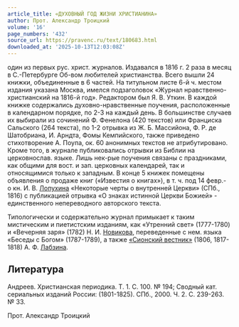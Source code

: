 ```yaml
---
article_title: «ДУХОВНЫЙ ГОД ЖИЗНИ ХРИСТИАНИНА»
author: Прот. Александр Троицкий
volume: '16'
page_numbers: '432'
source_url: https://pravenc.ru/text/180683.html
downloaded_at: '2025-10-13T12:03:08Z'
---
```


один из первых рус. христ. журналов. Издавался в 1816 г. 2 раза в месяц в С.-Петербурге Об-вом любителей христианства. Всего вышли 24 книжки, объединенные в 6 частей. На титульном листе 6-й ч. местом издания указана Москва, имелся подзаголовок «Журнал нравственно-христианский на 1816-й год». Редактором был Я. В. Уткин. В каждой книжке содержались духовно-нравственные поучения, расположенные в календарном порядке, по 2-3 на каждый день. В большинстве случаев их выбирали из сочинений Ф. Фенелона (420 текстов) или Франциска Сальского (264 текста), по 1-2 отрывка из Ж. Б. Массийона, Ф. Р. де Шатобриана, И. Арндта, Фомы Кемпийского, также приведено стихотворение А. Поупа, ок. 60 анонимных текстов не атрибутировано. Кроме того, в журнале публиковались отрывки из Библии на церковнослав. языке. Лишь нек-рые поучения связаны с праздниками, как общими для вост. и зап. церковных календарей, так и относящимися только к западным. В конце 5 книжек помещены объявления о продаже книг («Известия о книгах»), в т. ч. под 14 февр.- о кн. И. В. [Лопухина](https://pravenc.ru/text/Лопухина.html) «Некоторые черты о внутренней Церкви» (СПб., 1816) с публикацией отрывка «О знаках истинной Церкви Божией» - единственного непереводного авторского текста.

Типологически и содержательно журнал примыкает к таким мистическим и пиетистским изданиям, как «Утренний свет» (1777-1780) и «Вечерняя заря» (1782) Н. И. [Новикова](https://pravenc.ru/text/Новикова.html), переведенные с нем. языка «Беседы с Богом» (1787-1789), а также [«Сионский вестник»](<https://pravenc.ru/text/ Сионский вестник .html>) (1806, 1817-1818) А. Ф. [Лабзина](https://pravenc.ru/text/Лабзина.html).

## Литература

Андреев. Христианская периодика. Т. 1. С. 100. № 194; Сводный кат. сериальных изданий России: (1801-1825). СПб., 2000. Ч. 2. С. 239-263. № 33.

Прот. Александр Троицкий
